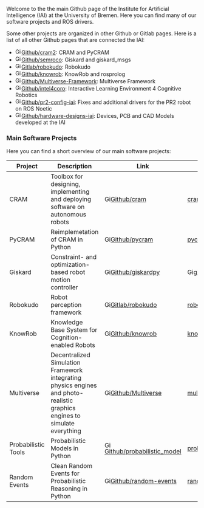 Welcome to the the main Github page of the Institute for Artificial Intelligence (IAI) at the University of Bremen. Here you can find many of our software projects and ROS drivers.

Some other projects are organized in other Github or Gitlab pages. Here is a list of all other Github pages that are connected the IAI:

- <img height=16 alt="Github Logo" src="https://edent.github.io/SuperTinyIcons/images/svg/github.svg">[Github/cram2](https://github.com/cram2): CRAM and PyCRAM
- <img height=16 alt="Github Logo" src="https://edent.github.io/SuperTinyIcons/images/svg/github.svg">[Github/semroco](https://github.com/semroco/): Giskard and giskard_msgs
- <img height=16 alt="Gitlab Logo" src="https://edent.github.io/SuperTinyIcons/images/svg/gitlab.svg">[Gitlab/robokudo](https://gitlab.informatik.uni-bremen.de/robokudo): Robokudo
- <img height=16 alt="Github Logo" src="https://edent.github.io/SuperTinyIcons/images/svg/github.svg">[Github/knowrob](https://github.com/knowrob): KnowRob and rosprolog
- <img height=16 alt="Github Logo" src="https://edent.github.io/SuperTinyIcons/images/svg/github.svg">[Github/Multiverse-Framework](https://github.com/Multiverse-Framework/): Multiverse Framework
- <img height=16 alt="Github Logo" src="https://edent.github.io/SuperTinyIcons/images/svg/github.svg">[Github/intel4coro](https://github.com/intel4coro): Interactive Learning Environment 4 Cognitive Robotics
- <img height=16 alt="Github Logo" src="https://edent.github.io/SuperTinyIcons/images/svg/github.svg">[Github/pr2-config-iai](https://github.com/pr2-config-iai): Fixes and additional drivers for the PR2 robot on ROS Noetic
- <img height=16 alt="Github Logo" src="https://edent.github.io/SuperTinyIcons/images/svg/github.svg">[Github/hardware-designs-iai](https://github.com/hardware-designs-iai): Devices, PCB and CAD Models developed at the IAI

### Main Software Projects

Here you can find a short overview of our main software projects:

| Project             | Description                                                                                                                | Link                                                                                                                                                                               | More Information on                                                                                                                                             |
| ------------------- | -------------------------------------------------------------------------------------------------------------------------- | ---------------------------------------------------------------------------------------------------------------------------------------------------------------------------------- | --------------------------------------------------------------------------------------------------------------------------------------------------------------- |
| CRAM                | Toolbox for designing, implementing and deploying software on autonomous robots                                            | <img height=16 alt="Github Logo" src="https://edent.github.io/SuperTinyIcons/images/svg/github.svg">[Github/cram](https://github.com/cram2/cram)                                   | [cram-system.org](https://cram-system.org/)                                                                                                                     |
| PyCRAM              | Reimplemetation of CRAM in Python                                                                                          | <img height=16 alt="Github Logo" src="https://edent.github.io/SuperTinyIcons/images/svg/github.svg">[Github/pycram](https://github.com/cram2/pycram)                               | [pycram.readthedocs.io](https://pycram.readthedocs.io/en/latest/)                                                                                               |
| Giskard             | Constraint- and optimization-based robot motion controller                                                                 | <img height=16 alt="Github Logo" src="https://edent.github.io/SuperTinyIcons/images/svg/github.svg">[Github/giskardpy](https://github.com/SemRoCo/giskardpy)                       | <img height=16 alt="Github Logo" src="https://edent.github.io/SuperTinyIcons/images/svg/github.svg">[giskardpy/wiki](https://github.com/SemRoCo/giskardpy/wiki) |
| Robokudo            | Robot perception framework                                                                                                 | <img height=16 alt="Gitlab Logo" src="https://edent.github.io/SuperTinyIcons/images/svg/gitlab.svg">[Gitlab/robokudo](https://gitlab.informatik.uni-bremen.de/robokudo/robokudo)   | [robokudo.ai.uni-bremen.de](https://robokudo.ai.uni-bremen.de/)                                                                                                 |
| KnowRob             | Knowledge Base System for Cognition-enabled Robots                                                                         | <img height=16 alt="Github Logo" src="https://edent.github.io/SuperTinyIcons/images/svg/github.svg">[Github/knowrob](https://github.com/knowrob/knowrob)                           | [knowrob.org](https://knowrob.org/)                                                                                                                             |
| Multiverse          | Decentralized Simulation Framework integrating physics engines and photo-realistic graphics engines to simulate everything | <img height=16 alt="Github Logo" src="https://edent.github.io/SuperTinyIcons/images/svg/github.svg">[Github/Multiverse](https://github.com/Multiverse-Framework/Multiverse)        | [multiverseframework.readthedocs.io](https://multiverseframework.readthedocs.io/en/latest/)                                                                     |
| Probabilistic Tools | Probabilistic Models in Python                                                                                             | <img height=16 alt="Github Logo" src="https://edent.github.io/SuperTinyIcons/images/svg/github.svg">[Github/probabilistic_model](https://github.com/tomsch420/probabilistic_model) | [probabilistic-model.readthedocs.io](https://probabilistic-model.readthedocs.io/en/latest/intro.html)                                                           |
| Random Events       | Clean Random Events for Probabilistic Reasoning in Python                                                                  | <img height=16 alt="Github Logo" src="https://edent.github.io/SuperTinyIcons/images/svg/github.svg">[Github/random-events](https://github.com/tomsch420/random-events)             | [random-events.readthedocs.io](https://random-events.readthedocs.io/en/latest/intro.html)                                                                       |
